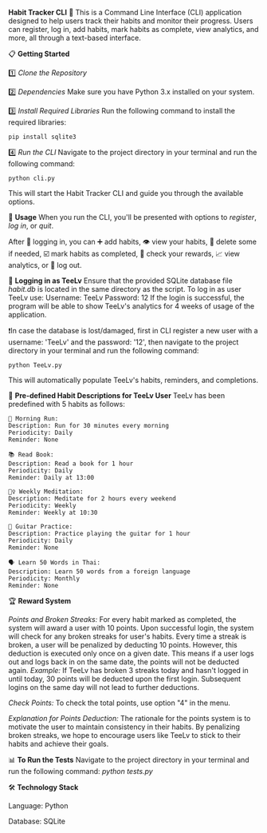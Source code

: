 **Habit Tracker CLI** 🎯
    This is a Command Line Interface (CLI) application designed to help users track their habits and monitor their progress. Users can register, log in, add habits, mark habits as complete, view analytics, and more, all through a text-based interface.

📋 **Getting Started**

1️⃣  *Clone the Repository*
   
2️⃣  *Dependencies* Make sure you have Python 3.x installed on your system.
   
3️⃣  *Install Required Libraries* Run the following command to install the required libraries: 

    pip install sqlite3
   
4️⃣  *Run the CLI* Navigate to the project directory in your terminal and run the following command: 

    python cli.py
   
This will start the Habit Tracker CLI and guide you through the available options.

📖 **Usage**
When you run the CLI, you'll be presented with options to *register*, *log in*, or *quit*.

After 🔑 logging in, you can ➕ add habits, 👁️ view your habits, 🧹 delete some if needed, ☑️ mark habits as completed, 🥇 check your rewards, 📈 view analytics, or 
👋 log out.

🔑 **Logging in as TeeLv**
Ensure that the provided SQLite database file *habit.db* is located in the same directory as the script. To log in as user TeeLv use:
    Username: TeeLv
    Password: 12
If the login is successful, the program will be able to show TeeLv's analytics for 4 weeks of usage of the application. 
   
❗In case the database is lost/damaged, first in CLI register a new user with a username: 'TeeLv' and the password: '12', then navigate to the project directory in your terminal and run the following command:

    python TeeLv.py 

This will automatically populate TeeLv's habits, reminders, and completions.

📜 **Pre-defined Habit Descriptions for TeeLv User**
TeeLv has been predefined with 5 habits as follows:

    🏃 Morning Run:
    Description: Run for 30 minutes every morning
    Periodicity: Daily
    Reminder: None
   
    📚 Read Book:
    Description: Read a book for 1 hour
    Periodicity: Daily
    Reminder: Daily at 13:00
   
    🧘‍♀️ Weekly Meditation:
    Description: Meditate for 2 hours every weekend
    Periodicity: Weekly
    Reminder: Weekly at 10:30
   
    🎸 Guitar Practice:
    Description: Practice playing the guitar for 1 hour
    Periodicity: Daily
    Reminder: None
   
    🗣️ Learn 50 Words in Thai:
    Description: Learn 50 words from a foreign language
    Periodicity: Monthly
    Reminder: None

🏆 **Reward System**

*Points and Broken Streaks:*
For every habit marked as completed, the system will award a user with 10 points. Upon successful login, the system will check for any broken streaks for user's habits. Every time a streak is broken, a user will be penalized by deducting 10 points. However, this deduction is executed only once on a given date. This means if a user logs out and logs back in on the same date, the points will not be deducted again. *Example:* If TeeLv has broken 3 streaks today and hasn't logged in until today, 30 points will be deducted upon the first login. Subsequent logins on the same day will not lead to further deductions.
   
*Check Points:*
To check the total points, use option "4" in the menu.
   
*Explanation for Points Deduction:*
The rationale for the points system is to motivate the user to maintain consistency in their habits. By penalizing broken streaks, we hope to encourage users like TeeLv to stick to their habits and achieve their goals.

📊 **To Run the Tests**
Navigate to the project directory in your terminal and run the following command: *python tests.py*

🛠 **Technology Stack**

Language: Python

Database: SQLite
